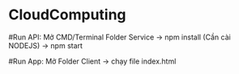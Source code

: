 # CloudComputing
#Run API:
Mở CMD/Terminal Folder Service -> npm install (Cần cài NODEJS) -> npm start

#Run App:
Mở Folder Client -> chạy file index.html
